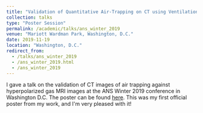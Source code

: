 ```yaml
---
title: "Validation of Quantitative Air-Trapping on CT using Ventilation Imaging on Hyperpolarized Gas MRI"
collection: talks
type: "Poster Session"
permalink: /academic/talks/ans_winter_2019
venue: "Mariott Wardman Park, Washington, D.C."
date: 2019-11-19
location: "Washington, D.C."
redirect_from: 
  - /talks/ans_winter_2019
  - /ans_winter_2019.html
  - /ans_winter_2019
---
```


I gave a talk on the validation of CT images of air trapping against hyperpolarized gas MRI images at the ANS Winter 2019 conference in Washington D.C. The poster can be found [here](/files/ANS_Winter_Poster_Final.pptx). This was my first official poster from my work, and I'm very pleased with it!
